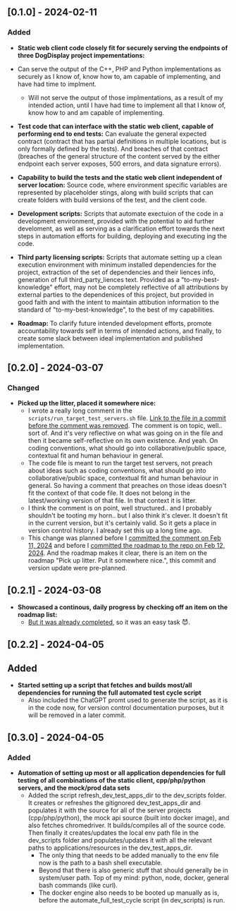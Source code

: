 ## [0.1.0] - 2024-02-11

### Added

- **Static web client code closely fit for securely serving the endpoints of three DogDisplay project impementations:**
 - Can serve the output of the C++, PHP and Python implementations as securely as I know of, know how to, am capable of implementing, and have had time to implment.
    - Will not serve the output of those implmentations, as a result of my intended action, until I have had time to implement all that I know of, know how to and am capable of implementing.

- **Test code that can interface with the static web client, capable of performing end to end tests:**  Can evaluate the general expected contract (contract that has partial definitions in multiple locations, but is only formally defined by the tests). And breaches of that contract (breaches of the general structure of the content served by the either endpoint each server exposes, 500 errors, and data signature errors).

- **Capability to build the tests and the static web client independent of server location:** Source code, where environment specific variables are represented by placeholder stings, along with build scripts that can create folders with build versions of the test, and the client code.

- **Development scripts:** Scripts that automate exectuion of the code in a development environment, provided with the potential to aid further develoment, as well as serving as a clarification effort towards the next steps in automation efforts for building, deploying and executing ing the code.

- **Third party licensing scripts:** Scripts that automate setting up a clean execution environment with minimum installed dependencies for the project, extraction of the set of dependencies and their liences info, generation of full third_party_liences text. Provided as a "to-my-best-knowledge" effort, may not be completely reflective of all attributions by external parties to the dependenices of this project, but provided in good faith and with the intent to maintain attibution information to the standard of "to-my-best-knowledge", to the best of my capabilities.

- **Roadmap:** To clarify future intended development efforts, promote accountability towards self in terms of intended actions, and finally, to create some slack between ideal implementation and published implementation.

## [0.2.0] - 2024-03-07

### Changed

- **Picked up the litter, placed it somewhere nice:**
  - I wrote a really long comment in the `scripts/run_target_test_servers.sh` file. [Link to the file in a commit before the comment was removed](https://github.com/mittons/DogDisplayStaticClient/blob/e10acf6f6aca32ed10839c49cf6e5d5ab62d1b7a/dev_scripts/run_target_test_servers.sh
). The comment is on topic, well.. sort of. And it's very reflective on what was going on in the file and then it became self-reflective on its own existence. And yeah. On coding conventions, what should go into collaborative/public space, contextual fit and human behaviour in general.
  - The code file is meant to run the target test servers, not preach about ideas such as coding conventions, what should go into collaborative/public space, contextual fit and human behaviour in general. So having a comment that preaches on those ideas doesn't fit the context of that code file. It does not belong in the latest/working version of that file. In that context it is litter.
  - I think the comment is on point, well structured.. and I probably shouldn't be tooting my horn.. but I also think it's clever. It doesn't fit in the current version, but it's certainly valid. So it gets a place in version control history. I already set this up a long time ago.
  - This change was planned before I [committed the comment on Feb 11, 2024](https://github.com/mittons/DogDisplayStaticClient/commit/4446b134386375a6880444d3213cbc2b038d7fc7) and before I [committed the roadmap to the repo on Feb 12, 2024](https://github.com/mittons/DogDisplayStaticClient/commit/338eeb18e2137c538ec8a3dfc097e5301123ebdf). And the roadmap makes it clear, there is an item on the roadmap "Pick up litter. Put it somewhere nice.", this commit and version update were pre-planned.


## [0.2.1] - 2024-03-08

- **Showcased a continous, daily progress by checking off an item on the roadmap list:**
  - [But it was already completed](https://github.com/mittons/DogDisplayStaticClient/blob/df0ba0b3efaa5b00c97ba7fcf3eedeceddd74de4/deployment_scripts/build_e2e_tests.sh), so it was an easy task 😈.
  
## [0.2.2] - 2024-04-05

## Added

- **Started setting up a script that fetches and builds most/all dependencies for running the full automated test cycle script**
  - Also included the ChatGPT promt used to generate the script, as it is in the code now, for version control documentation purposes, but it will be removed in a later commit.

## [0.3.0] - 2024-04-05

### Added

- **Automation of setting up most or all application dependencies for full testing of all combinations of the static client, cpp/php/python servers, and the mock/prod data sets**
  - Added the script refresh_dev_test_apps_dir to the dev_scripts folder. It creates or refreshes the gitignored dev_test_apps_dir and populates it with the source for all of the server projects (cpp/php/python), the mock api source (built into docker image), and also fetches chromedriver. It builds/compiles all of the source code. Then finally it creates/updates the local env path file in the dev_scripts folder and populates/updates it with all the relevant paths to applications/resources in the dev_test_apps_dir.
    - The only thing that needs to be added manually to the env file now is the path to a bash shell executable.
    - Beyond that there is also generic stuff that should generally be in system/user path. Top of my mind: python, node, docker, general bash commands (like curl).
    - The docker engine also needs to be booted up manually as is, before the automate_full_test_cycle script (in dev_scripts) is run.